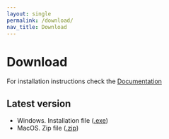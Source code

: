 ```yaml
---
layout: single
permalink: /download/
nav_title: Download
---
```


# Download
For installation instructions check the [Documentation](/documentation/)
## Latest version
  * Windows. Installation file ([.exe](https://github.com/ypanagis/uterms/releases/download/1.4.1/uTerms-1.4.1.exe))
  * MacOS. Zip file ([.zip](https://github.com/ypanagis/uterms/releases/download/1.4.1/uTerms.zip))
